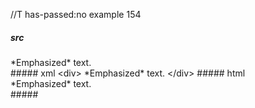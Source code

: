//T has-passed:no
example 154
##### src
<div>
*Emphasized* text.
</div>
##### xml
<?xml version="1.0" encoding="UTF-8"?>
<!DOCTYPE document SYSTEM "CommonMark.dtd">
<document xmlns="http://commonmark.org/xml/1.0">
  <html_block>&lt;div&gt;
*Emphasized* text.
&lt;/div&gt;
</html_block>
</document>
##### html
<div>
*Emphasized* text.
</div>
#####
